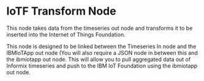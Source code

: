 IoTF Transform Node
========================

This node takes data from the timeseries out node and transforms it to be inserted into the Internet of Things Foundation.
	
This node is designed to be linked between the Timeseries In node and the IBMIoTApp out node (You will also require a JSON node in between this and the ibmiotapp out node.  This will allow you to pull aggregated data out of Informix timeseries and push to the IBM IoT Foundation using the ibmiotapp out node.
